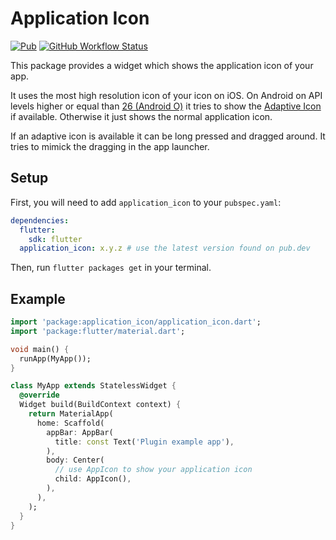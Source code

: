 # Application Icon

[![Pub](https://img.shields.io/pub/v/application_icon.svg)](https://pub.dartlang.org/packages/application_icon)
[![GitHub Workflow Status](https://github.com/ueman/application_icon/workflows/build/badge.svg?branch=master)](https://github.com/ueman/application_icon/actions?query=workflow%3Abuild)
<!-- [![code coverage](https://codecov.io/gh/ueman/application_icon/branch/master/graph/badge.svg)](https://codecov.io/gh/ueman/application_icon) -->

This package provides a widget which shows the application icon of your app.

It uses the most high resolution icon of your icon on iOS.
On Android on API levels higher or equal than [26 (Android O)](https://developer.android.com/about/versions/oreo/android-8.0)
it tries to show the [Adaptive Icon](https://developer.android.com/guide/practices/ui_guidelines/icon_design_adaptive)
if available. Otherwise it just shows the normal application icon.

If an adaptive icon is available it can be long pressed and dragged around.
It tries to mimick the dragging in the app launcher.

## Setup

First, you will need to add `application_icon` to your `pubspec.yaml`:

```yaml
dependencies:
  flutter:
    sdk: flutter
  application_icon: x.y.z # use the latest version found on pub.dev
```

Then, run `flutter packages get` in your terminal.

## Example

```dart
import 'package:application_icon/application_icon.dart';
import 'package:flutter/material.dart';

void main() {
  runApp(MyApp());
}

class MyApp extends StatelessWidget {
  @override
  Widget build(BuildContext context) {
    return MaterialApp(
      home: Scaffold(
        appBar: AppBar(
          title: const Text('Plugin example app'),
        ),
        body: Center(
          // use AppIcon to show your application icon
          child: AppIcon(),
        ),
      ),
    );
  }
}
```